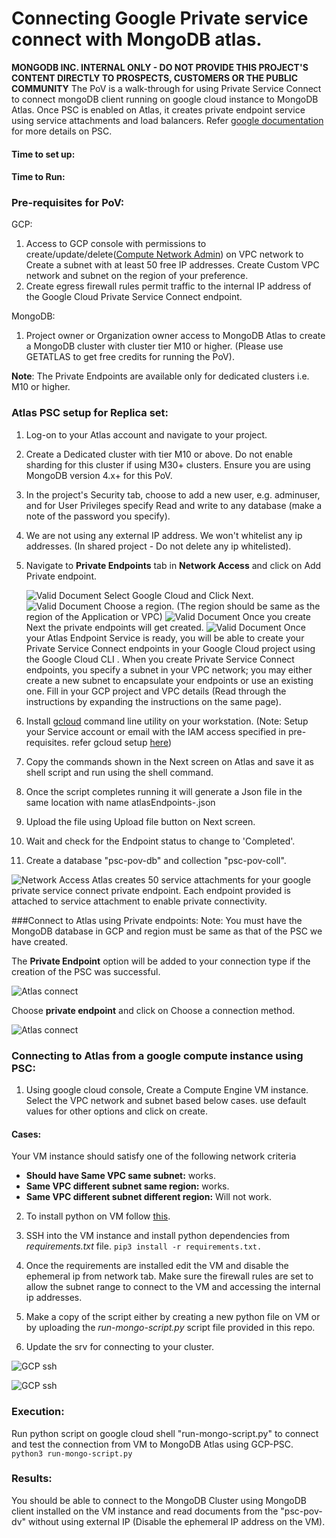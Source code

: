 # Connecting Google Private service connect with MongoDB atlas.
**MONGODB INC. INTERNAL ONLY - DO NOT PROVIDE THIS PROJECT'S CONTENT DIRECTLY TO PROSPECTS, CUSTOMERS OR THE PUBLIC COMMUNITY**
The PoV is a walk-through for using Private Service Connect to connect mongoDB client running on google cloud instance to MongoDB Atlas. Once PSC is enabled on Atlas, it creates private endpoint service using service attachments and load balancers. Refer [google documentation](https://cloud.google.com/vpc/docs/private-service-connect) for more details on PSC.

#### Time to set up:
#### Time to Run:

### Pre-requisites for PoV:

GCP:
1. Access to GCP console with permissions to create/update/delete([Compute Network Admin](https://cloud.google.com/iam/docs/understanding-roles#compute.networkAdmin)) on VPC network to
Create a subnet with at least 50 free IP addresses. Create Custom VPC network and subnet on the region of your preference.
2. Create egress firewall rules permit traffic to the internal IP address of the Google Cloud Private Service Connect endpoint.

MongoDB:
1. Project owner or Organization owner access to MongoDB Atlas to create a MongoDB cluster with cluster tier M10 or higher. (Please use GETATLAS to get free credits for running the PoV). 

**Note**: The Private Endpoints are available only for dedicated clusters i.e. M10 or higher.

### Atlas PSC setup for **Replica set**:
1. Log-on to your Atlas account and navigate to your project.
2. Create a Dedicated cluster with tier M10 or above. Do not enable sharding for this cluster if using M30+ clusters. Ensure you are using MongoDB version 4.x+ for this PoV.
3. In the project's Security tab, choose to add a new user, e.g. adminuser, and for User Privileges specify Read and write to any database (make a note of the password you specify).
4. We are not using any external IP address. We won't whitelist any ip addresses. (In shared project - Do not delete any ip whitelisted). 
5. Navigate to **Private Endpoints** tab in **Network Access** and click on Add Private endpoint.  
    
    ![Valid Document](img/atlas01.png "Valid Document")
    Select Google Cloud and Click Next.
    ![Valid Document](img/atlas02.png "Valid Document")
    Choose a region. (The region should be same as the region of the Application or VPC)
    ![Valid Document](img/atlas03.png "Valid Document")
    Once you create Next the private endpoints will get created. 
    ![Valid Document](img/atlas04.png "Valid Document")
    Once your Atlas Endpoint Service is ready, you will be able to create your Private Service Connect endpoints in your Google Cloud project using the Google Cloud CLI . When you create Private Service Connect endpoints, you specify a subnet in your VPC network; you may either create a new subnet to encapsulate your endpoints or use an existing one. Fill in your GCP project and VPC details (Read through the instructions by expanding the instructions on the same page).
6. Install [gcloud](https://cloud.google.com/sdk/docs/install) command line utility on your workstation. (Note: Setup your Service account or email with the IAM access specified in pre-requisites. refer gcloud setup [here](https://cloud.google.com/sdk/docs/initializing))
7. Copy the commands shown in the Next screen on Atlas and save it as shell script and run using the shell command.
8. Once the script completes running it will generate a Json file in the same location with name atlasEndpoints-<name of your psc>.json
9. Upload the file using Upload file button on Next screen. 
10. Wait and check for the Endpoint status to change to 'Completed'.
11. Create a database "psc-pov-db" and collection "psc-pov-coll".  

![Network Access](img/atlas05.png "Network Access")
Atlas creates 50 service attachments for your google private service connect private endpoint. Each endpoint provided is attached to service attachment to enable private connectivity.

###Connect to Atlas using Private endpoints:
Note: You must have the MongoDB database in GCP and region must be same as that of the PSC we have created.

The **Private Endpoint** option will be added to your connection type if the creation of the PSC was successful.

![Atlas connect](img/atlas06.png "atlas connect")

Choose **private endpoint** and click on Choose a connection method.

![Atlas connect](img/atlas07.png "atlas connect")

### Connecting to Atlas from a google compute instance using PSC:
1. Using google cloud console, Create a Compute Engine VM instance. Select the VPC network and subnet based below cases. use default values for other options and click on create. 

#### Cases:
Your VM instance should satisfy one of the following network criteria 
* **Should have Same VPC same subnet:** works. 
* **Same VPC different subnet same region:** works.
* **Same VPC different subnet different region:** Will not work.

2. To install python on VM follow [this](https://cloud.google.com/python/docs/setup#linux).
3. SSH into the VM instance and install python dependencies from _requirements.txt_ file. 
```pip3 install -r requirements.txt. ``` 

4. Once the requirements are installed edit the VM and disable the ephemeral ip from network tab. Make sure the firewall rules are set to allow the subnet range to connect to the VM and accessing the internal ip addresses.
5. Make a copy of the script either by creating a new python file on VM or by uploading the _run-mongo-script.py_ script file provided in this repo.
6. Update the srv for connecting to your cluster.

![GCP ssh](img/gcp_console01.png "gcp_console01")

   ![GCP ssh ](img/gcp_console02.png "gcp_console02")


### Execution:
Run python script on google cloud shell "run-mongo-script.py" to connect and test the connection from VM to MongoDB Atlas using GCP-PSC.
```python3 run-mongo-script.py```

### Results:
You  should be able to connect to the MongoDB Cluster using MongoDB client installed on the VM instance and read documents from the "psc-pov-dv" without using external IP (Disable the ephemeral IP address on the VM).
